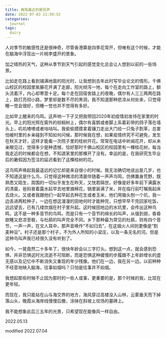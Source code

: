 ```yaml
---
title: 离我最近的是风声
date: 2022-07-03 21:59:53
categories: 
  journal
tags:
  dairy
---
```





人对季节的敏感性还是很神奇，尽管香港算是四季花常开，但唯有这个时候，才能在脑海中浮现出一片桃李盛开的景象。

加之晴热的天气，这种从季节到天气引起的感觉变化总会让人想到以前的一些场景。

比如走在路上看到铺满地面的阳光时，让我想到去年此时写毕业论文的情形。千佛山校区的校园里紫藤花开满了走廊，阳光倾泻一地，每个在走向工作室的路上，额头流着汗，内心却寒意十足。每个走在回宿舍路上的夜晚，偶尔有人三三两两在路上，路灯亮彻小路，梦里却是数不尽的黑洞，我不知道那种悲凉从何处来，只觉得睡一觉会很好，但睡一觉也并不觉得有多好。

比如早上醒来的鸟鸣。这声响一下子又把我带回2020年初疫情初发待在家里的时光。早上的阳光照在窗外的棕榈树上，偶尔有喜鹊或者脚上系着彩带的鸽子落在墙头上，叽叽喳喳或者咕咕叫。我偷偷摸摸拿着镰刀走出大门给一只兔子割草，总害怕被村里的乡亲碰到不知如何问候。那时候我在想，如果疫情终究不可避免，发生在秋天才好，这样才能看一次院子里的桂树开花。常常在电话中听闻花开，却从未亲眼见过，觉得多少是种遗憾，恰好那时千佛山校区的校园里有一棵桂花树，每当我走近的时候都会在想，不知道家里的那棵开了没有。幸运的是，在我研究生毕业后的暑假因为签注的延迟看到了这棵桂树的花。

这鸟鸣声唤起我最遥远的记忆却是来自很小的时候。我无法确切地说出是几岁，也不知道这是什么鸟，只觉得这种微凉的清晨伴随着一声声鸟鸣，仿佛置身荒野，既熟悉又陌生，周围的一切似乎发生在昨天，又恍若隔世。好像是好多年前下满露水的清晨，爸妈冒着露水起早去地里摘棉花，锅里装满了米，并在临行前叮嘱我起床去烧火。又或者我跟他们一起早起去种花生或者玉米，他们用锄头刨一个坑，我一边丢进两粒种子，一边在想这漫漫的田地何时才能种完，只想早早干完回家吃饭，远远望去，已有几缕炊烟在村子里升起。这时候田地边的水坑里，会传出这种鸟鸣，这不是一种多音节的鸟鸣，而是只有一个音节的绵长的叫声，从强到弱，昏昏欲睡又悲凉至极，与杜鹃的叫声完全不同。乡下那种最为常见的杜鹃，则有四个音节，一声一声，在文人耳中，那声音唤作“不如归去”，在这烟火人间则更像是“割麦种豆”。村子还是那个村子，不为外人所知的小梁庄，以及一条无名的河。但是这种鸟叫声我已经很久没有听到了。

如今，一晃竟然二十多年了，很快年龄会以三字打头。想到这一点，就会感到恐惧，并非恐惧这时光流逝不可阻断，而是恐惧这种缓慢的步履跟不上年龄增长的虚无感以及记忆中不断消失又重现的年少残像。他们在一边，我在另一边。以前种种不经意地映入脑海，往事如烟吗？只怕是往事并不如烟。

我想起那些时候不止因为那时的一些人或事，更重要的是，那个时候的我，比现在更年轻。

而现在，我只能站在山与海交界的地方，海风穿过高楼没入山林，云雾垂天而下掉落山头，晚霞从海岸线慢慢后撤，涂抹在斜坡上坟场的墓碑上。

我不能想象此后三五年的光景，只希望现在能像风一样自由。




2022.05.13

modified 2022.07.04
